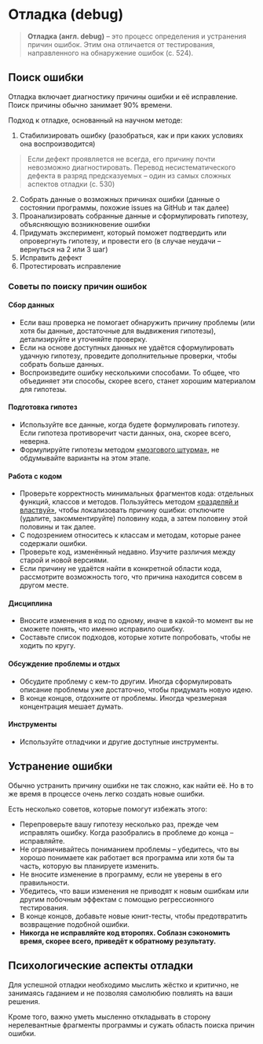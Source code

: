 # Отладка (debug)

> **Отладка (англ. debug)** – это процесс определения и устранения причин ошибок. Этим она отличается от тестирования, направленного на обнаружение ошибок (с. 524).

## Поиск ошибки

Отладка включает диагностику причины ошибки и её исправление. Поиск причины обычно занимает 90% времени.

Подход к отладке, основанный на научном методе:

1. Стабилизировать ошибку (разобраться, как и при каких условиях она воспроизводится)

> Если дефект проявляется не всегда, его причину почти невозможно диагностировать. Перевод несистематического дефекта в разряд предсказуемых – один из самых сложных аспектов отладки (с. 530)

2. Собрать данные о возможных причинах ошибки (данные о состоянии программы, похожие issues на GitHub и так далее)
3. Проанализировать собранные данные и сформулировать гипотезу, объясняющую возникновение ошибки
4. Придумать эксперимент, который поможет подтвердить или опровергнуть гипотезу, и провести его (в случае неудачи – вернуться на 2 или 3 шаг)
5. Исправить дефект
6. Протестировать исправление

### Советы по поиску причин ошибок

#### Сбор данных

- Если ваш проверка не помогает обнаружить причину проблемы (или хотя бы данные, достаточные для выдвижения гипотезы), детализируйте и уточняйте проверку.
- Если на основе доступных данных не удаётся сформулировать удачную гипотезу, проведите дополнительные проверки, чтобы собрать больше данных.
- Воспроизведите ошибку несколькими способами. То общее, что объединяет эти способы, скорее всего, станет хорошим материалом для гипотезы.

#### Подготовка гипотез

- Используйте все данные, когда будете формулировать гипотезу. Если гипотеза противоречит части данных, она, скорее всего, неверна.
- Формулируйте гипотезы методом [«мозгового штурма»](https://en.wikipedia.org/wiki/Brainstorming), не обдумывайте варианты на этом этапе.

#### Работа с кодом

- Проверьте корректность минимальных фрагментов кода: отдельных функций, классов и методов. Пользуйтесь методом [«разделяй и властвуй»](https://en.wikipedia.org/wiki/Divide-and-conquer_algorithm), чтобы локализовать причину ошибки: отключите (удалите, закомментируйте) половину кода, а затем половину этой половины и так далее.
- С подозрением относитесь к классам и методам, которые ранее содержали ошибки.
- Проверьте код, изменённый недавно. Изучите различия между старой и новой версиями.
- Если причину не удаётся найти в конкретной области кода, рассмотрите возможность того, что причина находится совсем в другом месте.

#### Дисциплина

- Вносите изменения в код по одному, иначе в какой-то момент вы не сможете понять, что именно исправило ошибку.
- Составьте список подходов, которые хотите попробовать, чтобы не ходить по кругу.

#### Обсуждение проблемы и отдых

- Обсудите проблему с кем-то другим. Иногда сформулировать описание проблемы уже достаточно, чтобы придумать новую идею.
- В конце концов, отдохните от проблемы. Иногда чрезмерная концентрация мешает думать.

#### Инструменты

- Используйте отладчики и другие доступные инструменты.

## Устранение ошибки

Обычно устранить причину ошибки не так сложно, как найти её. Но в то же время в процессе очень легко создать новые ошибки.

Есть несколько советов, которые помогут избежать этого:

- Перепроверьте вашу гипотезу несколько раз, прежде чем исправлять ошибку. Когда разобрались в проблеме до конца – исправляйте.
- Не ограничивайтесь пониманием проблемы – убедитесь, что вы хорошо понимаете как работает вся программа или хотя бы та часть, которую вы планируете изменить.
- Не вносите изменение в программу, если не уверены в его правильности.
- Убедитесь, что ваши изменения не приводят к новым ошибкам или другим побочным эффектам с помощью регрессионного тестирования.
- В конце концов, добавьте новые юнит-тесты, чтобы предотвратить возвращение подобной ошибки.
- **Никогда не исправляйте код второпях. Соблазн сэкономить время, скорее всего, приведёт к обратному результату.**

## Психологические аспекты отладки

Для успешной отладки необходимо мыслить жёстко и критично, не занимаясь гаданием и не позволяя самолюбию повлиять на ваши решения.

Кроме того, важно уметь мысленно откладывать в сторону нерелевантные фрагменты программы и сужать область поиска причин ошибки.
